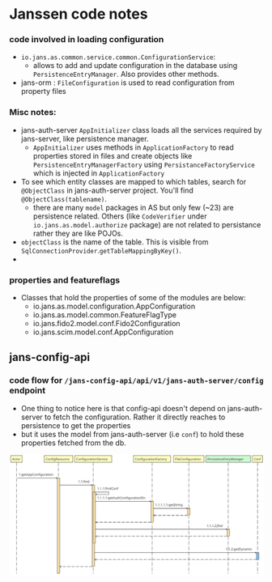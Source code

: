 # Janssen code notes

### code involved in loading configuration

- `io.jans.as.common.service.common.ConfigurationService`:
  - allows to add and update configuration in the database using `PersistenceEntryManager`. Also provides other methods.
- jans-orm : `FileConfiguration` is used to read configuration from property files

### Misc notes:

- jans-auth-server `AppInitializer` class loads all the services required by jans-server, like persistence manager.
  - `AppInitializer` uses methods in `ApplicationFactory` to read properties stored in files and create objects like `PersistenceEntryManagerFactory` using `PersistanceFactoryService` which is injected in `ApplicationFactory`
- To see which entity classes are mapped to which tables, search for `@ObjectClass` in jans-auth-server project. You'll find `@ObjectClass(tablename)`.
  - there are many `model` packages in AS but only few (~23) are persistence related. Others (like `CodeVerifier` under `io.jans.as.model.authorize` package) are not related to persistance rather they are like POJOs.
- `objectClass` is the name of the table. This is visible from `SqlConnectionProvider`.`getTableMappingByKey()`.
- 

### properties and featureflags

- Classes that hold the properties of some of the modules are below:
  - io.jans.as.model.configuration.AppConfiguration
  - io.jans.as.model.common.FeatureFlagType
  - io.jans.fido2.model.conf.Fido2Configuration
  - io.jans.scim.model.conf.AppConfiguration

## jans-config-api

### code flow for `/jans-config-api/api/v1/jans-auth-server/config` endpoint

- One thing to notice here is that config-api doesn't depend on jans-auth-server to fetch the configuration. Rather it directly reaches to persistence to get the properties
- but it uses the model from jans-auth-server (i.e `conf`) to hold these properties fetched from the db.

![](../../../images/janssen-code-notes/ConfigResource_getAppConfiguration.svg)
